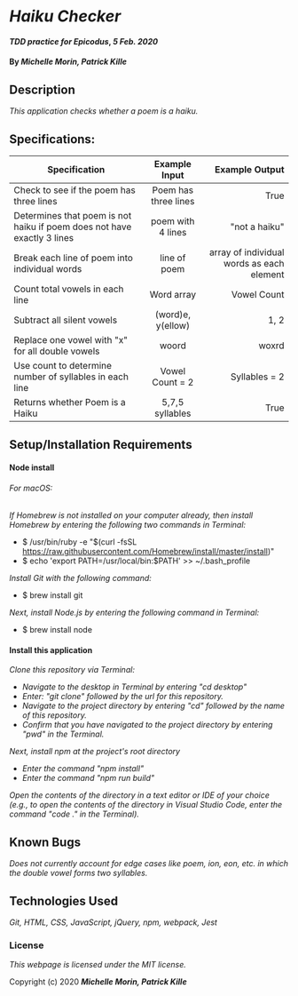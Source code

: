 # _Haiku Checker_

#### _TDD practice for Epicodus_, _5 Feb. 2020_

#### By _**Michelle Morin, Patrick Kille**_

## Description

_This application checks whether a poem is a haiku._

## Specifications:


| Specification | Example Input | Example Output |
| ------------- |:-------------:| -------------------:|
| Check to see if the poem has three lines | Poem has three lines | True |
| Determines that poem is not haiku if poem does not have exactly 3 lines | poem with 4 lines | "not a haiku" | 
| Break each line of poem into individual words | line of poem | array of individual words as each element |
| Count total vowels in each line | Word array | Vowel Count |
| Subtract all silent vowels | (word)e, y(ellow) | 1, 2 |
| Replace one vowel with "x" for all double vowels | woord | woxrd |
| Use count to determine number of syllables in each line | Vowel Count = 2 | Syllables = 2 |
| Returns whether Poem is a Haiku | 5,7,5 syllables | True |

## Setup/Installation Requirements

#### Node install

###### For macOS:
_If Homebrew is not installed on your computer already, then install Homebrew by entering the following two commands in Terminal:_
* $ /usr/bin/ruby -e "$(curl -fsSL https://raw.githubusercontent.com/Homebrew/install/master/install)"
* $ echo 'export PATH=/usr/local/bin:$PATH' >> ~/.bash_profile

_Install Git with the following command:_
* $ brew install git

_Next, install Node.js by entering the following command in Terminal:_
* $ brew install node

#### Install this application

_Clone this repository via Terminal:_
* _Navigate to the desktop in Terminal by entering "cd desktop"_
* _Enter: "git clone" followed by the url for this repository._
* _Navigate to the project directory by entering "cd" followed by the name of this repository._
* _Confirm that you have navigated to the project directory by entering "pwd" in the Terminal._

_Next, install npm at the project's root directory_
* _Enter the command "npm install"_
* _Enter the command "npm run build"_

_Open the contents of the directory in a text editor or IDE of your choice (e.g., to open the contents of the directory in Visual Studio Code, enter the command "code ." in the Terminal)._

## Known Bugs

_Does not currently account for edge cases like poem, ion, eon, etc. in which the double vowel forms two syllables._

## Technologies Used

_Git, HTML, CSS, JavaScript, jQuery, npm, webpack, Jest_

### License

*This webpage is licensed under the MIT license.*

Copyright (c) 2020 **_Michelle Morin, Patrick Kille_**
